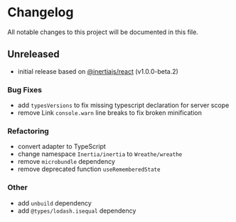 # Changelog

All notable changes to this project will be documented in this file.

## Unreleased

- initial release based on [@inertiajs/react](https://github.com/inertiajs/inertia) (v1.0.0-beta.2)

### Bug Fixes

- add `typesVersions` to fix missing typescript declaration for server scope
- remove Link `console.warn` line breaks to fix broken minification

### Refactoring

- convert adapter to TypeScript
- change namespace `Inertia/inertia` to `Wreathe/wreathe`
- remove `microbundle` dependency
- remove deprecated function `useRememberedState`

### Other

- add `unbuild` dependency
- add `@types/lodash.isequal` dependency
